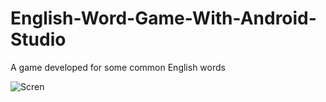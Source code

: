 # English-Word-Game-With-Android-Studio
 A game developed for some common English words

 ![Scren](https://github.com/rukiyecanli1/English-Word-Game-With-Android-Studio/assets/55897506/1c767f7d-df55-414c-9735-a8651c055206)

